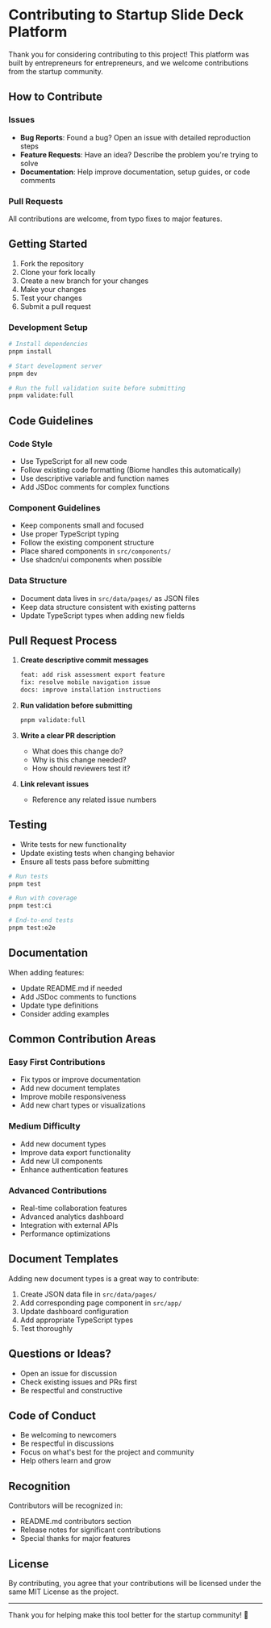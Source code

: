 # Contributing to Startup Slide Deck Platform

Thank you for considering contributing to this project! This platform was built by entrepreneurs for entrepreneurs, and we welcome contributions from the startup community.

## How to Contribute

### Issues
- **Bug Reports**: Found a bug? Open an issue with detailed reproduction steps
- **Feature Requests**: Have an idea? Describe the problem you're trying to solve  
- **Documentation**: Help improve documentation, setup guides, or code comments

### Pull Requests
All contributions are welcome, from typo fixes to major features.

## Getting Started

1. Fork the repository
2. Clone your fork locally
3. Create a new branch for your changes
4. Make your changes
5. Test your changes
6. Submit a pull request

### Development Setup

```bash
# Install dependencies
pnpm install

# Start development server
pnpm dev

# Run the full validation suite before submitting
pnpm validate:full
```

## Code Guidelines

### Code Style
- Use TypeScript for all new code
- Follow existing code formatting (Biome handles this automatically)
- Use descriptive variable and function names
- Add JSDoc comments for complex functions

### Component Guidelines
- Keep components small and focused
- Use proper TypeScript typing
- Follow the existing component structure
- Place shared components in `src/components/`
- Use shadcn/ui components when possible

### Data Structure
- Document data lives in `src/data/pages/` as JSON files
- Keep data structure consistent with existing patterns
- Update TypeScript types when adding new fields

## Pull Request Process

1. **Create descriptive commit messages**
   ```bash
   feat: add risk assessment export feature
   fix: resolve mobile navigation issue
   docs: improve installation instructions
   ```

2. **Run validation before submitting**
   ```bash
   pnpm validate:full
   ```

3. **Write a clear PR description**
   - What does this change do?
   - Why is this change needed?
   - How should reviewers test it?

4. **Link relevant issues**
   - Reference any related issue numbers

## Testing

- Write tests for new functionality
- Update existing tests when changing behavior
- Ensure all tests pass before submitting

```bash
# Run tests
pnpm test

# Run with coverage
pnpm test:ci

# End-to-end tests  
pnpm test:e2e
```

## Documentation

When adding features:
- Update README.md if needed
- Add JSDoc comments to functions
- Update type definitions
- Consider adding examples

## Common Contribution Areas

### Easy First Contributions
- Fix typos or improve documentation
- Add new document templates
- Improve mobile responsiveness
- Add new chart types or visualizations

### Medium Difficulty
- Add new document types
- Improve data export functionality
- Add new UI components
- Enhance authentication features

### Advanced Contributions  
- Real-time collaboration features
- Advanced analytics dashboard
- Integration with external APIs
- Performance optimizations

## Document Templates

Adding new document types is a great way to contribute:

1. Create JSON data file in `src/data/pages/`
2. Add corresponding page component in `src/app/`
3. Update dashboard configuration
4. Add appropriate TypeScript types
5. Test thoroughly

## Questions or Ideas?

- Open an issue for discussion
- Check existing issues and PRs first
- Be respectful and constructive

## Code of Conduct

- Be welcoming to newcomers
- Be respectful in discussions
- Focus on what's best for the project and community
- Help others learn and grow

## Recognition

Contributors will be recognized in:
- README.md contributors section
- Release notes for significant contributions
- Special thanks for major features

## License

By contributing, you agree that your contributions will be licensed under the same MIT License as the project.

---

Thank you for helping make this tool better for the startup community! 🚀